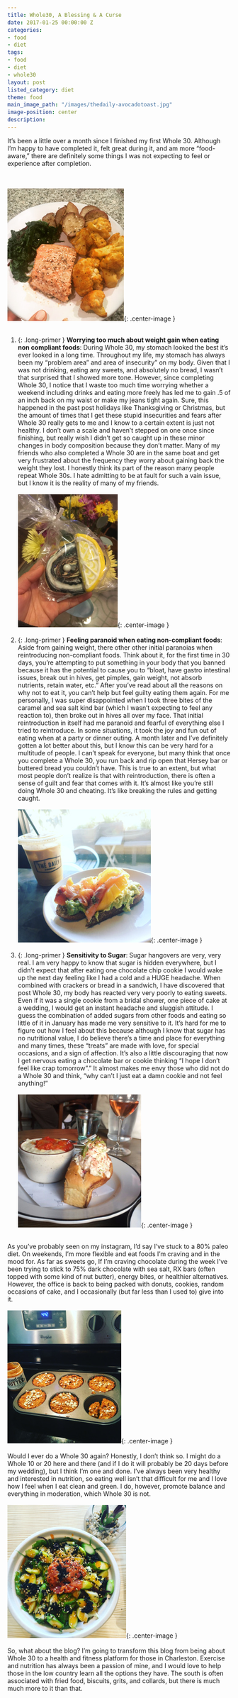 ```yaml
---
title: Whole30, A Blessing & A Curse
date: 2017-01-25 00:00:00 Z
categories:
- food
- diet
tags:
- food
- diet
- whole30
layout: post
listed_category: diet
theme: food
main_image_path: "/images/thedaily-avocadotoast.jpg"
image-position: center
description: 
---
```


It’s been a little over a month since I finished my first Whole 30. Although I’m happy to have completed it, felt great during it, and am more “food-aware,” there are definitely some things I was not expecting to feel or experience after completion.
<!-- excerpt -->
<br /><br />
![Image of spinach salmon and cauliflower](/images/whole30-salmon-cauli.jpg){: .center-image }
<br /><br />
1. {: .long-primer } **Worrying too much about weight gain when eating non compliant foods**: During Whole 30, my stomach looked the best it’s ever looked in a long time. Throughout my life, my stomach has always been my “problem area” and area of insecurity” on my body. Given that I was not drinking, eating any sweets, and absolutely no bread, I wasn’t that surprised that I showed more tone. However, since completing Whole 30, I notice that I waste too much time worrying whether a weekend including drinks and eating more freely has led me to gain .5 of an inch back on my waist or make my jeans tight again. Sure, this happened in the past post holidays like Thanksgiving or Christmas, but the amount of times that I get these stupid insecurities and fears after Whole 30 really gets to me and I know to a certain extent is just not healthy. I don’t own a scale and haven’t stepped on one once since finishing, but really wish I didn’t get so caught up in these minor changes in body composition because they don’t matter. Many of my friends who also completed a Whole 30 are in the same boat and get very frustrated about the frequency they worry about gaining back the weight they lost. I honestly think its part of the reason many people repeat Whole 30s.  I hate admitting to be at fault for such a vain issue, but I know it is the reality of many of my friends.
<br /><br />
![Image of a cookie](/images/whole30-cookie.jpg){: .center-image }
<br /><br />
2. {: .long-primer } **Feeling paranoid when eating non-compliant foods**: Aside from gaining weight, there other other initial paranoias when reintroducing non-compliant foods. Think about it, for the first time in 30 days, you’re attempting to put something in your body that you banned because it has the potential to cause you to “bloat, have gastro intestinal issues, break out in hives, get pimples, gain weight, not absorb nutrients, retain water, etc.” After you’ve read about all the reasons on why not to eat it, you can’t help but feel guilty eating them again. For me personally, I was super disappointed when I took three bites of the caramel and sea salt kind bar (which I wasn’t expecting to feel any reaction to), then broke out in hives all over my face. That initial reintroduction in itself had me paranoid and fearful of everything else I tried to reintroduce. In some situations, it took the joy and fun out of eating when at a party or dinner outing. A month later and I’ve definitely gotten a lot better about this, but I know this can be very hard for a multitude of people. I can’t speak for everyone, but many think that once you complete a Whole 30, you run back and rip open that Hersey bar or buttered bread you couldn’t have. This is true to an extent, but what most people don’t realize is that with reintroduction, there is often a sense of guilt and fear that comes with it. It’s almost like you’re still doing Whole 30 and cheating. It’s like breaking the rules and getting caught.
<br /><br />
![Image of a the daily coffee and avocado toast](/images/thedaily-avocadotoast.jpg){: .center-image }
<br /><br />
3. {: .long-primer } **Sensitivity to Sugar**: Sugar hangovers are very, very real. I am very happy to know that sugar is hidden everywhere, but I didn’t expect that after eating one chocolate chip cookie I would wake up the next day feeling like I had a cold and a HUGE headache. When combined with crackers or bread in a sandwich, I have discovered that post Whole 30, my body has reacted very very poorly to eating sweets. Even if it was a single cookie from a bridal shower, one piece of cake at a wedding, I would get an instant headache and sluggish attitude. I guess the combination of added sugars from other foods and eating so little of it in January has made me very sensitive to it. It’s hard for me to figure out how I feel about this because although I know that sugar has no nutritional value, I do believe there’s a time and place for everything and many times, these “treats” are made with love, for special occasions, and a sign of affection. It’s also a little discouraging that now I get nervous eating a chocolate bar or cookie thinking “I hope I don’t feel like crap tomorrow”.” It almost makes me envy those who did not do a Whole 30 and think, “why can’t I just eat a damn cookie and not feel anything!”
<br /><br />
![Image of a lobster-roll](/images/lobster-roll.jpg){: .center-image }
<br /><br />

As you’ve probably seen on my instagram, I’d say I’ve stuck to a 80% paleo diet. On weekends, I’m more flexible and eat foods I’m craving and in the mood for. As far as sweets go, If I’m craving chocolate during the week I’ve been trying to stick to 75% dark chocolate with sea salt, RX bars (often topped with some kind of nut butter), energy bites, or healthier alternatives. However, the office is back to being packed with donuts, cookies, random occasions of cake, and I occasionally (but far less than I used to) give into it.
<br /><br />
![Image of muffins](/images/muffinz.jpg){: .center-image }
<br /><br />
Would I ever do a Whole 30 again? Honestly, I don’t think so. I might do a Whole 10 or 20 here and there (and if I do it will probably be 20 days before my wedding), but I think I’m one and done. I’ve always been very healthy and interested in nutrition, so eating well isn’t that difficult for me and I love how I feel when I eat clean and green. I do, however, promote balance and everything in moderation, which Whole 30 is not.
<br /><br />
![Image of a poke bowl](/images/poke-bowl.jpg){: .center-image }
<br /><br />
So, what about the blog? I’m going to transform this blog from being about Whole 30 to a health and fitness platform for those in Charleston. Exercise and nutrition has always been a passion of mine, and I would love to help those in the low country learn all the options they have. The south is often associated with fried food, biscuits, grits, and collards, but there is much much more to it than that.
